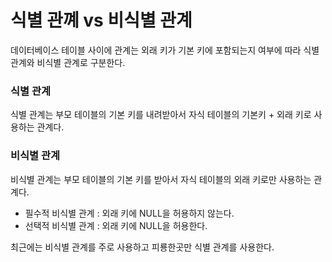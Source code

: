 식별 관꼐 vs 비식별 관계
======

데이터베이스 테이블 사이에 관계는 외래 키가 기본 키에 포함되는지 여부에 따라 식별 관계와 비식별 관계로 구분한다.

### 식별 관계
식별 관계는 부모 테이블의 기본 키를 내려받아서 자식 테이블의 기본키 + 외래 키로 사용하는 관계다.

### 비식별 관계
비식별 관계는 부모 테이블의 기본 키를 받아서 자식 테이블의 외래 키로만 사용하는 관계다.

* 필수적 비식별 관계 : 외래 키에 NULL을 허용하지 않는다.
* 선택적 비식별 관계 : 외래 키에 NULL을 허용한다.

최근에는 비식별 관계를 주로 사용하고 피룡한곳만 식별 관계를 사용한다.

